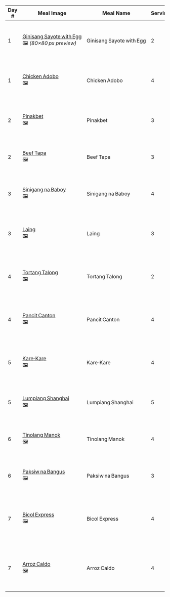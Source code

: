| Day # | Meal Image | Meal Name | Servings | Ingredients | Prep Steps | Prep Time | Nutritional Info | Cost |
|-------|------------|-----------|----------|-------------|------------|-----------|------------------|------|
| 1 | [Ginisang Sayote with Egg](https://www.kawalingpinoy.com/chayote-and-egg-stir-fry/)<br>🖼️ *(80×80 px preview)* | Ginisang Sayote with Egg | 2 | Chayote, eggs, garlic, onion, salt, oil | Sauté aromatics, add chayote, stir in eggs until set | 20 min | 220 kcal · 9 g P · 15 g C · 12 g F | ₱85 |
| 1 | [Chicken Adobo](https://thedomesticman.com/2018/09/25/chicken-adobo-filipino-stewed-chicken/)<br>🖼️ | Chicken Adobo | 4 | Chicken, soy sauce, vinegar, garlic, peppercorns, bay leaves | Marinate chicken, simmer with marinade until tender | 45 min | 410 kcal · 28 g P · 5 g C · 30 g F | ₱220 |
| 2 | [Pinakbet](https://www.kawalingpinoy.com/pinakbet/)<br>🖼️ | Pinakbet | 3 | Mixed vegetables, shrimp paste, garlic, onion, tomato | Sauté aromatics, add shrimp paste, toss vegetables until tender | 35 min | 250 kcal · 8 g P · 35 g C · 9 g F | ₱140 |
| 2 | [Beef Tapa](https://www.kawalingpinoy.com/filipino-beef-tapa/)<br>🖼️ | Beef Tapa | 3 | Beef sirloin, soy sauce, calamansi juice, garlic, sugar | Marinate beef, pan‑fry until browned | 30 min | 480 kcal · 35 g P · 6 g C · 34 g F | ₱260 |
| 3 | [Sinigang na Baboy](https://www.kawalingpinoy.com/sinigang-na-baboy/)<br>🖼️ | Sinigang na Baboy | 4 | Pork ribs, tamarind, water spinach, radish, eggplant | Boil pork, add souring agent & vegetables, simmer | 50 min | 350 kcal · 25 g P · 10 g C · 22 g F | ₱300 |
| 3 | [Laing](https://www.kawalingpinoy.com/laing/)<br>🖼️ | Laing | 3 | Dried taro leaves, coconut milk, chilies, shrimp paste | Simmer coconut milk & spices, add taro leaves until tender | 40 min | 300 kcal · 7 g P · 18 g C · 24 g F | ₱190 |
| 4 | [Tortang Talong](https://www.kawalingpinoy.com/tortang-talong/)<br>🖼️ | Tortang Talong | 2 | Eggplant, eggs, oil, salt, pepper | Roast eggplant, peel, flatten, dip in egg, fry until golden | 25 min | 280 kcal · 12 g P · 10 g C · 20 g F | ₱85 |
| 4 | [Pancit Canton](https://pickledplum.com/pancit-canton/)<br>🖼️ | Pancit Canton | 4 | Egg noodles, chicken, shrimp, cabbage, carrots, soy sauce | Sauté meat & veg, toss noodles with sauce | 30 min | 420 kcal · 20 g P · 55 g C · 14 g F | ₱240 |
| 5 | [Kare‑Kare](https://www.kawalingpinoy.com/kare-kare/)<br>🖼️ | Kare‑Kare | 4 | Oxtail, peanut sauce, eggplant, string beans, banana blossom | Boil meat until tender, add vegetables & peanut sauce | 1 hr 10 min | 550 kcal · 32 g P · 28 g C · 34 g F | ₱380 |
| 5 | [Lumpiang Shanghai](https://www.simplyrecipes.com/lumpia-shanghai-recipe-7552562)<br>🖼️ | Lumpiang Shanghai | 5 | Ground pork, carrots, onion, garlic, spring roll wrappers | Mix filling, wrap, deep‑fry until golden | 50 min | 390 kcal · 16 g P · 25 g C · 26 g F | ₱210 |
| 6 | [Tinolang Manok](https://www.kawalingpinoy.com/tinolang-manok/)<br>🖼️ | Tinolang Manok | 4 | Chicken, green papaya, chili leaves, ginger, fish sauce | Sauté ginger, add chicken, pour broth, simmer with veg | 45 min | 280 kcal · 25 g P · 8 g C · 16 g F | ₱230 |
| 6 | [Paksiw na Bangus](https://www.kawalingpinoy.com/paksiw-na-bangus/)<br>🖼️ | Paksiw na Bangus | 3 | Milkfish, vinegar, garlic, ginger, peppercorns | Simmer all ingredients until fish is tender | 35 min | 240 kcal · 27 g P · 3 g C · 12 g F | ₱160 |
| 7 | [Bicol Express](https://www.kawalingpinoy.com/bicol-express/)<br>🖼️ | Bicol Express | 4 | Pork belly, coconut milk, shrimp paste, chili peppers | Sauté pork, add coconut milk & shrimp paste, simmer with chili | 40 min | 520 kcal · 27 g P · 10 g C · 44 g F | ₱310 |
| 7 | [Arroz Caldo](https://www.kawalingpinoy.com/arroz-caldo/)<br>🖼️ | Arroz Caldo | 4 | Glutinous rice, chicken, ginger, garlic, safflower | Sauté aromatics, add chicken & rice, pour broth, simmer | 50 min | 330 kcal · 18 g P · 45 g C · 8 g F | ₱150 |
